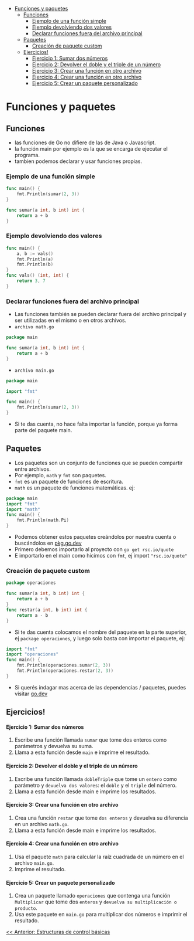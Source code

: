 - [Funciones y paquetes](#funciones-y-paquetes)
  - [Funciones](#funciones)
    - [Ejemplo de una función simple](#ejemplo-de-una-función-simple)
    - [Ejemplo devolviendo dos valores](#ejemplo-devolviendo-dos-valores)
    - [Declarar funciones fuera del archivo principal](#declarar-funciones-fuera-del-archivo-principal)
  - [Paquetes](#paquetes)
    - [Creación de paquete custom](#creación-de-paquete-custom)
  - [Ejercicios!](#ejercicios)
      - [Ejercicio 1: Sumar dos números](#ejercicio-1-sumar-dos-números)
      - [Ejercicio 2: Devolver el doble y el triple de un número](#ejercicio-2-devolver-el-doble-y-el-triple-de-un-número)
      - [Ejercicio 3: Crear una función en otro archivo](#ejercicio-3-crear-una-función-en-otro-archivo)
      - [Ejercicio 4: Crear una función en otro archivo](#ejercicio-4-crear-una-función-en-otro-archivo)
      - [Ejercicio 5: Crear un paquete personalizado](#ejercicio-5-crear-un-paquete-personalizado)

# Funciones y paquetes
## Funciones
- las funciones de Go no difiere de las de Java o Javascript.
- la función main por ejemplo es la que se encarga de ejecutar el programa.
- tambien podemos declarar y usar funciones propias.
### Ejemplo de una función simple
```go
func main() {
    fmt.Println(sumar(2, 3))
} 

func sumar(a int, b int) int {
    return a + b
}
```
### Ejemplo devolviendo dos valores
```go
func main() {
    a, b := vals()
    fmt.Println(a)
    fmt.Println(b)
} 
func vals() (int, int) {
    return 3, 7
}
```

### Declarar funciones fuera del archivo principal
- Las funciones también se pueden declarar fuera del archivo principal y ser utilizadas en el mismo o en otros archivos.
- `archivo math.go`
```go
package main

func sumar(a int, b int) int {
    return a + b
}
```
- `archivo main.go`
```go
package main

import "fmt"

func main() {
    fmt.Println(sumar(2, 3))
}
```
- Si te das cuenta, no hace falta importar la función, porque ya forma parte del paquete main.

## Paquetes
- Los paquetes son un conjunto de funciones que se pueden compartir entre archivos.
- Por ejemplo, `math` y `fmt` son paquetes.
- `fmt` es un paquete de funciones de escritura.
- `math` es un paquete de funciones matemáticas.
ej:
```go
package main
import "fmt"
import "math"
func main() {
    fmt.Println(math.Pi)
}
```
- Podemos obtener estos paquetes creándolos por nuestra cuenta o buscándolos en [pkg.go.dev](https://pkg.go.dev/)
- Primero debemos importarlo al proyecto con `go get rsc.io/quote`
- E importarlo en el main como hicimos con `fmt`, ej import `"rsc.io/quote"`

### Creación de paquete custom
```go
package operaciones

func sumar(a int, b int) int {
    return a + b
}
func restar(a int, b int) int {
    return a - b
}
```
- Si te das cuenta colocamos el nombre del paquete en la parte superior, ej `package operaciones`, y luego solo basta con importar el paquete, ej:
```go
import "fmt"
import "operaciones"
func main() {
    fmt.Println(operaciones.sumar(2, 3))
    fmt.Println(operaciones.restar(2, 3))
}
```
- Si querés indagar mas acerca de las dependencias / paquetes, puedes visitar [go.dev](https://go.dev/doc/modules/managing-dependencies)


## Ejercicios!
#### Ejercicio 1: Sumar dos números
1. Escribe una función llamada `sumar` que tome dos enteros como parámetros y devuelva su suma.
2. Llama a esta función desde `main` e imprime el resultado.

#### Ejercicio 2: Devolver el doble y el triple de un número
1. Escribe una función llamada `dobleTriple` que tome un `entero` como parámetro y `devuelva dos valores`: el `doble` y el `triple` del número.
2. Llama a esta función desde main e imprime los resultados.

#### Ejercicio 3: Crear una función en otro archivo
1. Crea una función `restar` que tome `dos enteros` y devuelva su diferencia en un archivo `math.go`.
2. Llama a esta función desde main e imprime los resultados.

#### Ejercicio 4: Crear una función en otro archivo
1. Usa el paquete `math` para calcular la raíz cuadrada de un número en el archivo `main.go`.
2. Imprime el resultado.

#### Ejercicio 5: Crear un paquete personalizado
1. Crea un paquete llamado `operaciones` que contenga una función `Multiplicar` que tome dos `enteros` y `devuelva su multiplicación o producto`.
2. Usa este paquete en `main.go` para multiplicar dos números e imprimir el resultado.

[<< Anterior: Estructuras de control básicas](../03_estructurasDeControlBasicas/README.md)

